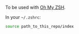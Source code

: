 To be used with [Oh My ZSH](http://ohmyz.sh/).

In your `~/.zshrc`:
```bash
source path_to_this_repo/index
```
